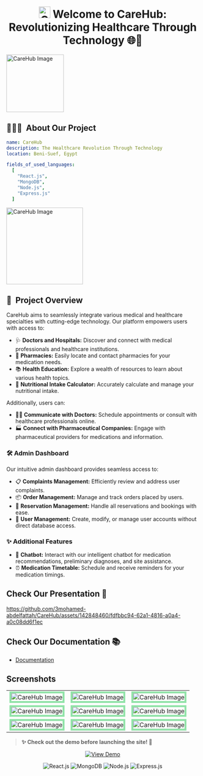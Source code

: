 <h1 align="center">
      <img src="https://github.com/3mohamed-abdelfattah/CareHub/assets/142848460/c4f8b137-cc5c-4b72-852e-3f2fbbb36bde" alt="CareHub Image" width="30"/>
 Welcome to CareHub: Revolutionizing Healthcare Through Technology 🌐🚀
</h1>
 <img src="https://github.com/3mohamed-abdelfattah/CareHub/assets/142848460/eeb8357f-55ae-4547-89c0-9503a05e2ce3" alt="CareHub Image" width="150"/>


<h2>👨🏻‍💻 &nbsp;About Our Project</h2>

```yaml
name: CareHub
description: The Healthcare Revolution Through Technology
location: Beni-Suef, Egypt

fields_of_used_languages:
  [
    "React.js",
    "MongoDB",
    "Node.js",
    "Express.js"
  ]
```
<img src="https://github.com/3mohamed-abdelfattah/CareHub/assets/142848460/1c4160e2-44db-4c13-9f10-681b51bb60a7" alt="CareHub Image" width="200"/>


## 📝 &nbsp;Project Overview

CareHub aims to seamlessly integrate various medical and healthcare specialties with cutting-edge technology. Our platform empowers users with access to:

- 🩺 **Doctors and Hospitals:** Discover and connect with medical professionals and healthcare institutions.
- 💊 **Pharmacies:** Easily locate and contact pharmacies for your medication needs.
- 📚 **Health Education:** Explore a wealth of resources to learn about various health topics.
- 🥗 **Nutritional Intake Calculator:** Accurately calculate and manage your nutritional intake.

Additionally, users can:

- 👨‍⚕️ **Communicate with Doctors:** Schedule appointments or consult with healthcare professionals online.
- 🏭 **Connect with Pharmaceutical Companies:** Engage with pharmaceutical providers for medications and information.

### 🛠️ Admin Dashboard

Our intuitive admin dashboard provides seamless access to:

- 📋 **Complaints Management:** Efficiently review and address user complaints.
- 📦 **Order Management:** Manage and track orders placed by users.
- 📅 **Reservation Management:** Handle all reservations and bookings with ease.
- 👥 **User Management:** Create, modify, or manage user accounts without direct database access.

### ✨ Additional Features

- 🤖 **Chatbot:** Interact with our intelligent chatbot for medication recommendations, preliminary diagnoses, and site assistance.
- ⏰ **Medication Timetable:** Schedule and receive reminders for your medication timings.

## Check Our Presentation 🌟

https://github.com/3mohamed-abdelfattah/CareHub/assets/142848460/fdfbbc94-62a1-4816-a0a4-a0c08dd6f1ec


## Check Our Documentation 📚
- [Documentation](https://github.com/user-attachments/files/15959219/Documentation.pdf)

 ## Screenshots

 <table align="center">
  <tr>
    <td><img src="https://github.com/3mohamed-abdelfattah/CareHub/assets/142848460/8fde1c64-5ee4-4d26-9cbf-cd0f0459484d" alt="CareHub Image"  style="border: 5px solid #92E3A9;"/></td>
    <td><img src="https://github.com/3mohamed-abdelfattah/CareHub/assets/142848460/b5fbcbd8-7b13-4e01-b9bb-e309a2c5e82c" alt="CareHub Image" style="border: 5px solid #92E3A9;"/></td>
    <td><img src="https://github.com/3mohamed-abdelfattah/CareHub/assets/142848460/3693cdff-5058-47ff-a250-806f6e482245" alt="CareHub Image"  style="border: 5px solid #92E3A9;"/></td>
  </tr>
  <tr>
    <td><img src="https://github.com/3mohamed-abdelfattah/CareHub/assets/142848460/0b380e9b-a11e-436b-9682-0599158fc233" alt="CareHub Image"  style="border: 5px solid #92E3A9;"/></td>
    <td><img src="https://github.com/3mohamed-abdelfattah/CareHub/assets/142848460/d8510bad-1e14-400b-8391-b3ceca1e7ffb" alt="CareHub Image"  style="border: 5px solid #92E3A9;"/></td>
    <td><img src="https://github.com/3mohamed-abdelfattah/CareHub/assets/142848460/780d0e8d-398c-4d10-bd79-e37c46c23314" alt="CareHub Image" style="border: 5px solid #92E3A9;"/></td>
  </tr>
  <tr>
    <td><img src="https://github.com/3mohamed-abdelfattah/CareHub/assets/142848460/81890e58-f023-4092-b437-2dbc6c262323" alt="CareHub Image"  style="border: 5px solid #92E3A9;"/></td>
    <td><img src="https://github.com/3mohamed-abdelfattah/CareHub/assets/142848460/dfcc92a3-9f37-498e-b9bf-66000da26378" alt="CareHub Image" style="border: 5px solid #92E3A9;"/></td>
    <td><img src="https://github.com/3mohamed-abdelfattah/CareHub/assets/142848460/a6871fe1-13d1-4124-a09f-73afffc0766c" alt="CareHub Image"  style="border: 5px solid #92E3A9;"/></td>
  </tr>
</table>


> **✨ Check out the demo before launching the site! 🚀**


<p align="center">
<p align="center">
  <a href="https://github.com/3mohamed-abdelfattah/CareHub/assets/142848460/472b56b9-f941-43d3-9db1-5aac4de25222">
    <img src="https://img.shields.io/badge/View-Demo-blue" alt="View Demo"/>
  </a>
</p>


<p align="center">
  <img src="https://img.shields.io/badge/React.js-%2344d9f3.svg?logo=react&logoColor=white" alt="React.js"/>
  <img src="https://img.shields.io/badge/MongoDB-%2347A248.svg?logo=mongodb&logoColor=white" alt="MongoDB"/>
  <img src="https://img.shields.io/badge/Node.js-%23339933.svg?logo=node.js&logoColor=white" alt="Node.js"/>
  <img src="https://img.shields.io/badge/Express.js-%23000000.svg?logo=express&logoColor=white" alt="Express.js"/>
</p>
